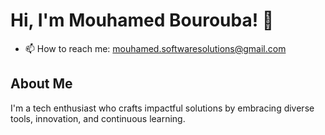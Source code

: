 # Hi, I'm Mouhamed Bourouba! 👋
- 📫 How to reach me: mouhamed.softwaresolutions@gmail.com

## About Me
I'm a tech enthusiast who crafts impactful solutions by embracing diverse tools, innovation, and continuous learning.
<!---
MouhamedBourouba/MouhamedBourouba is a ✨ special ✨ repository because its `README.md` (this file) appears on your GitHub profile.
You can click the Preview link to take a look at your changes.
--->
